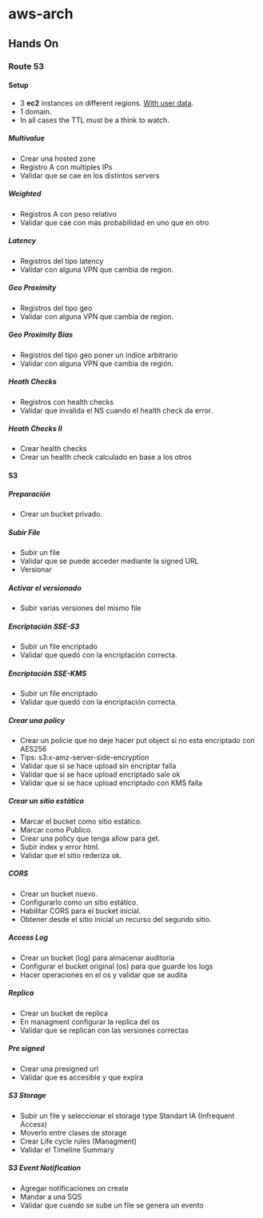 # aws-arch


## Hands On

### Route 53
#### Setup
 * 3 **ec2** instances on different regions. [With user data](https://github.com/pablito-ernesto/aws-arch/blob/b67aecba6dee230b9293da751f59ee0496947bb4/code/route53/user-data.sh).
 * 1 domain.
 * In all cases the TTL must be a think to watch.

##### Multivalue
 * Crear una hosted zone 
 * Registro A con multiples IPs
 * Validar que se cae en los distintos servers

##### Weighted
 * Registros A con peso relativo
 * Validar que cae con más probabilidad en uno que en otro

##### Latency
 * Registros del tipo latency
 * Validar con alguna VPN que cambia de region.

##### Geo Proximity
 * Registros del tipo geo
 * Validar con alguna VPN que cambia de region.

##### Geo Proximity Bias
 * Registros del tipo geo poner un índice arbitrario
 * Validar con alguna VPN que cambia de región.

##### Heath Checks
 * Registros con health checks
 * Validar que invalida el NS cuando el health check da error.

##### Heath Checks II
 * Crear health checks 
 * Crear un health check calculado en base a los otros
 
 
#### S3

##### Preparación
* Crear un bucket privado.

##### Subir File
 * Subir un file 
 * Validar que se puede acceder mediante la signed URL
 * Versionar

##### Activar el versionado 
 * Subir varias versiones del mismo file

##### Encriptación SSE-S3
 * Subir un file encriptado
 * Validar que quedó con la encriptación correcta.

##### Encriptación SSE-KMS
 * Subir un file encriptado
 * Validar que quedó con la encriptación correcta.

##### Crear una policy
 * Crear un policie que no deje hacer put object si no esta encriptado con AES256 
 * Tips: s3:x-amz-server-side-encryption
 * Validar que si se hace upload sin encriptar falla
 * Validar que si se hace upload encriptado sale ok 
 * Validar que si se hace upload encriptado con KMS falla

##### Crear un sitio estático
 * Marcar el bucket como sitio estático.
 * Marcar como Publico. 
 * Crear una policy que tenga allow para get.
 * Subir index y error html.
 * Validar que el sitio rederiza ok.

##### CORS
 * Crear un bucket nuevo.
 * Configurarlo como un sitio estático.
 * Habilitar CORS para el bucket inicial.
 * Obtener desde el sitio inicial un recurso del segundo sitio.

##### Access Log
 * Crear un bucket (log) para almacenar auditoria
 * Configurar el bucket original (os) para que guarde los logs
 * Hacer operaciones en el os y validar que se audita

##### Replica 
 * Crear un bucket de replica
 * En managment configurar la replica del os
 * Validar que se replican con las versiones correctas

##### Pre signed
 * Crear una presigned url
 * Validar que es accesible y que expira
 
##### S3 Storage
 * Subir un file y seleccionar el storage type Standart IA (Infrequent Access)
 * Moverlo entre clases de storage
 * Crear Life cycle rules (Managment)
 * Validar el Timeline Summary

##### S3 Event Notification
 * Agregar notificaciones on create
 * Mandar a una SQS
 * Validar que cuando se sube un file se genera un evento 







